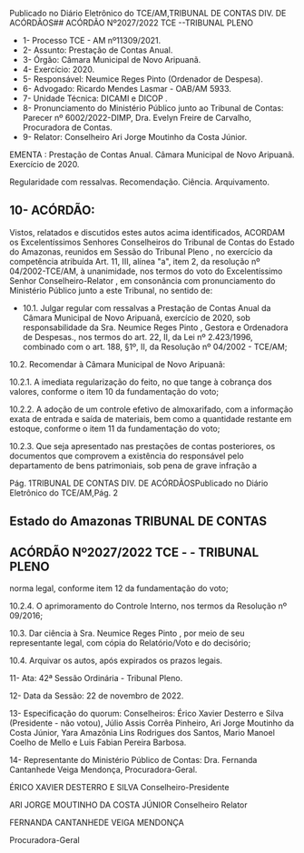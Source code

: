 Publicado  no  Diário  Eletrônico do TCE/AM,TRIBUNAL DE CONTAS DIV. DE ACÓRDÃOS## ACÓRDÃO Nº2027/2022  TCE --TRIBUNAL PLENO

- 1- Processo TCE - AM nº11309/2021.
- 2- Assunto: Prestação de Contas Anual.
- 3- Órgão: Câmara Municipal de Novo Aripuanã.
- 4- Exercício: 2020.
- 5- Responsável: Neumice Reges Pinto (Ordenador de Despesa).
- 6- Advogado: Ricardo Mendes Lasmar - OAB/AM 5933.
- 7- Unidade Técnica: DICAMI e DICOP .
- 8- Pronunciamento  do  Ministério  Público  junto  ao  Tribunal  de  Contas: Parecer  nº 6002/2022-DIMP, Dra. Evelyn Freire de Carvalho, Procuradora de Contas.
- 9- Relator: Conselheiro Ari Jorge Moutinho da Costa Júnior.

EMENTA : Prestação  de  Contas  Anual. Câmara Municipal de Novo Aripuanã. Exercício de 2020.

Regularidade com ressalvas. Recomendação. Ciência. Arquivamento.

## 10-  ACÓRDÃO:

Vistos, relatados e discutidos estes autos acima identificados, ACORDAM os Excelentíssimos Senhores Conselheiros do Tribunal de Contas do Estado do Amazonas, reunidos em Sessão do Tribunal Pleno , no exercício da competência atribuída Art. 11, III, alínea "a", item 2, da resolução nº 04/2002-TCE/AM, à unanimidade, nos termos do voto do  Excelentíssimo  Senhor  Conselheiro-Relator ,  em  consonância com  pronunciamento do Ministério Público junto a este Tribunal, no sentido de:

- 10.1. Julgar  regular  com  ressalvas a  Prestação  de  Contas  Anual  da Câmara Municipal de Novo Aripuanã, exercício de 2020, sob responsabilidade da Sra. Neumice Reges Pinto , Gestora e Ordenadora  de  Despesas.,  nos  termos  do  art.  22,  II,  da  Lei  nº 2.423/1996, combinado com o art. 188, §1º, II, da Resolução nº 04/2002 - TCE/AM;

10.2. Recomendar à Câmara Municipal de Novo Aripuanã:

10.2.1. A imediata regularização do feito, no que tange à cobrança dos valores, conforme o item 10 da fundamentação do voto;

10.2.2. A adoção  de  um  controle  efetivo  de  almoxarifado,  com  a informação  exata  de  entrada  e  saída  de  materiais,  bem  como  a quantidade restante em estoque, conforme o item 11 da fundamentação do voto;

10.2.3. Que seja apresentado nas prestações de contas posteriores, os documentos que comprovem a existência do responsável pelo departamento  de  bens  patrimoniais,  sob  pena  de  grave  infração  a

Pág. 1TRIBUNAL DE CONTAS DIV. DE ACÓRDÃOSPublicado  no  Diário  Eletrônico do TCE/AM,Pág. 2

## Estado do Amazonas TRIBUNAL DE CONTAS

## ACÓRDÃO Nº2027/2022  TCE - - TRIBUNAL PLENO

norma legal, conforme item 12 da fundamentação do voto;

10.2.4. O aprimoramento do Controle Interno, nos termos da Resolução nº 09/2016;

10.3. Dar ciência à Sra. Neumice Reges Pinto , por meio de seu representante legal, com cópia do Relatório/Voto e do decisório;

10.4. Arquivar os autos, após expirados os prazos legais.

11-  Ata: 42ª Sessão Ordinária - Tribunal Pleno.

12-  Data da Sessão: 22 de novembro de 2022.

13-  Especificação do quorum: Conselheiros: Érico Xavier Desterro e Silva (Presidente - não  votou),  Júlio  Assis  Corrêa  Pinheiro,  Ari  Jorge  Moutinho  da  Costa  Júnior,  Yara Amazônia Lins Rodrigues dos Santos, Mario Manoel Coelho de Mello e Luis Fabian Pereira Barbosa.

14-  Representante do Ministério Público de Contas: Dra. Fernanda Cantanhede Veiga Mendonça, Procuradora-Geral.

ÉRICO XAVIER DESTERRO E SILVA Conselheiro-Presidente

ARI JORGE MOUTINHO DA COSTA JÚNIOR Conselheiro Relator

FERNANDA CANTANHEDE VEIGA MENDONÇA

Procuradora-Geral
